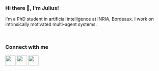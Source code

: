 ### Hi there 👋, I'm Julius! 

I'm a PhD student in artificial intelligence at INRIA, Bordeaux. I work on intrinsically motivated multi-agent systems.

<br>

### Connect with me
[<img height="32" width="32" src="https://cdn.jsdelivr.net/npm/simple-icons@v5/icons/linkedin.svg" />][linkedin]
[<img height="32" width="32" src="https://cdn.jsdelivr.net/npm/simple-icons@v5/icons/maildotru.svg" />][email]
[<img height="32" width="32" src="https://cdn.jsdelivr.net/npm/simple-icons@v5/icons/twitter.svg" />][twitter]


<!--
**timtody/timtody** is a ✨ _special_ ✨ repository because its `README.md` (this file) appears on your GitHub profile.

Here are some ideas to get you started:

- 🔭 I’m currently working on ...
- 🌱 I’m currently learning ...
- 👯 I’m looking to collaborate on ...
- 🤔 I’m looking for help with ...
- 💬 Ask me about ...
- 📫 How to reach me: ...
- 😄 Pronouns: ...
- ⚡ Fun fact: ...
-->


[linkedin]: https://www.linkedin.com/in/julius-taylor-478b7913a/
[email]: mailto:juliustaylor@protonmail.com
[twitter]: https://twitter.com/jgstaylor
